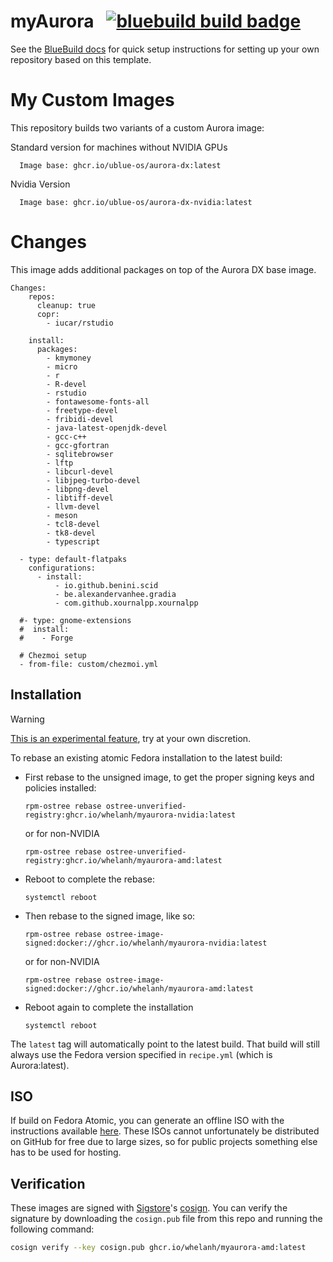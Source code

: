 # myAurora &nbsp; [![bluebuild build badge](https://github.com/whelanh/myaurora/actions/workflows/build.yml/badge.svg)](https://github.com/whelanh/myaurora/actions/workflows/build.yml)

See the [BlueBuild docs](https://blue-build.org/how-to/setup/) for quick setup instructions for setting up your own repository based on this template.

# My Custom Images

This repository builds two variants of a custom Aurora image:

   Standard version for machines without NVIDIA GPUs

      Image base: ghcr.io/ublue-os/aurora-dx:latest 
   
   Nvidia Version
   
      Image base: ghcr.io/ublue-os/aurora-dx-nvidia:latest

# Changes

This image adds additional packages on top of the Aurora DX base image. 

```
Changes:
    repos:
      cleanup: true
      copr:
        - iucar/rstudio

    install:
      packages:
        - kmymoney
        - micro
        - r
        - R-devel
        - rstudio
        - fontawesome-fonts-all
        - freetype-devel
        - fribidi-devel
        - java-latest-openjdk-devel
        - gcc-c++
        - gcc-gfortran
        - sqlitebrowser
        - lftp
        - libcurl-devel
        - libjpeg-turbo-devel
        - libpng-devel
        - libtiff-devel
        - llvm-devel
        - meson
        - tcl8-devel
        - tk8-devel
        - typescript

  - type: default-flatpaks
    configurations:
      - install:
          - io.github.benini.scid
          - be.alexandervanhee.gradia
          - com.github.xournalpp.xournalpp

  #- type: gnome-extensions
  #  install:
  #    - Forge

  # Chezmoi setup
  - from-file: custom/chezmoi.yml
```

## Installation

> [!WARNING]  
> [This is an experimental feature](https://www.fedoraproject.org/wiki/Changes/OstreeNativeContainerStable), try at your own discretion.

To rebase an existing atomic Fedora installation to the latest build:

- First rebase to the unsigned image, to get the proper signing keys and policies installed:
  ```
  rpm-ostree rebase ostree-unverified-registry:ghcr.io/whelanh/myaurora-nvidia:latest
  ```
  or for non-NVIDIA
    ```
  rpm-ostree rebase ostree-unverified-registry:ghcr.io/whelanh/myaurora-amd:latest
  ```

- Reboot to complete the rebase:
  ```
  systemctl reboot
  ```
- Then rebase to the signed image, like so:
  ```
  rpm-ostree rebase ostree-image-signed:docker://ghcr.io/whelanh/myaurora-nvidia:latest
  ```
  or for non-NVIDIA
  ```
  rpm-ostree rebase ostree-image-signed:docker://ghcr.io/whelanh/myaurora-amd:latest
  ```
- Reboot again to complete the installation
  ```
  systemctl reboot
  ```

The `latest` tag will automatically point to the latest build. That build will still always use the Fedora version specified in `recipe.yml` (which is Aurora:latest).

## ISO

If build on Fedora Atomic, you can generate an offline ISO with the instructions available [here](https://blue-build.org/learn/universal-blue/#fresh-install-from-an-iso). These ISOs cannot unfortunately be distributed on GitHub for free due to large sizes, so for public projects something else has to be used for hosting.

## Verification

These images are signed with [Sigstore](https://www.sigstore.dev/)'s [cosign](https://github.com/sigstore/cosign). You can verify the signature by downloading the `cosign.pub` file from this repo and running the following command:

```bash
cosign verify --key cosign.pub ghcr.io/whelanh/myaurora-amd:latest
```
